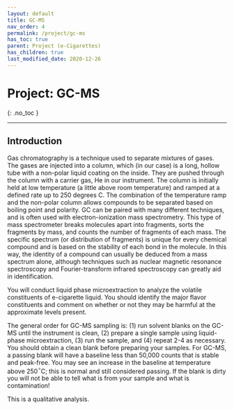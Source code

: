 ```yaml
---
layout: default
title: GC-MS
nav_order: 4
permalink: /project/gc-ms
has_toc: true
parent: Project (e-Cigarettes)
has_children: true
last_modified_date: 2020-12-26
---
```


# Project: GC-MS
{: .no_toc  }

----

## Introduction

Gas chromatography is a technique used to separate mixtures of gases.  The gases are injected into a column, which (in our case) is a long, hollow tube with a non-polar liquid coating on the inside.  They are pushed through the column with a carrier gas, He in our instrument.  The column is initially held at low temperature (a little above room temperature) and ramped at a defined rate up to 250 degrees C.  The combination of the temperature ramp and the non-polar column allows compounds to be separated based on boiling point and polarity.  GC can be paired with many different techniques, and is often used with electron-ionization mass spectrometry.  This type of mass spectrometer breaks molecules apart into fragments, sorts the fragments by mass, and counts the number of fragments of each mass.  The specific spectrum (or distribution of fragments) is unique for every chemical compound and is based on the stability of each bond in the molecule.  In this way, the identity of a compound can usually be deduced from a mass spectrum alone, although techniques such as nuclear magnetic resonance spectroscopy and Fourier-transform infrared spectroscopy can greatly aid in identification.

You will conduct liquid phase microextraction to analyze the volatile constituents of e-cigarette liquid.  You should identify the major flavor constituents and comment on whether or not they may be harmful at the approximate levels present.

The general order for GC-MS sampling is: (1) run solvent blanks on the GC-MS until the instrument is clean,  (2) prepare a single sample using liquid-phase microextraction, (3) run the sample, and (4) repeat 2-4 as necessary.  You should obtain a clean blank before preparing your samples.  For GC-MS, a passing blank will have a baseline less than 50,000 counts that is stable and peak-free.  You may see an increase in the baseline at temperature above 250$^{\circ}$C; this is normal and still considered passing.  If the blank is dirty you will not be able to tell what is from your sample and what is contamination!  

This is a qualitative analysis.
